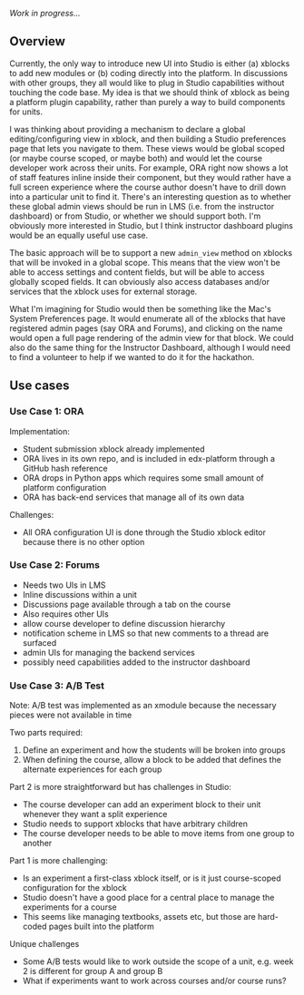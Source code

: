 _Work in progress..._

## Overview

Currently, the only way to introduce new UI into Studio is either (a) xblocks to add new modules or (b) coding directly into the platform. In discussions with other groups, they all would like to plug in Studio capabilities without touching the code base. My idea is that we should think of xblock as being a platform plugin capability, rather than purely a way to build components for units. 

I was thinking about providing a mechanism to declare a global editing/configuring view in xblock, and then building a Studio preferences page that lets you navigate to them. These views would be global scoped (or maybe course scoped, or maybe both) and would let the course developer work across their units. For example, ORA right now shows a lot of staff features inline inside their component, but they would rather have a full screen experience where the course author doesn't have to drill down into a particular unit to find it. There's an interesting question as to whether these global admin views should be run in LMS (i.e. from the instructor dashboard) or from Studio, or whether we should support both. I'm obviously more interested in Studio, but I think instructor dashboard plugins would be an equally useful use case.

The basic approach will be to support a new ```admin_view``` method on xblocks that will be invoked in a global scope. This means that the view won't be able to access settings and content fields, but will be able to access globally scoped fields. It can obviously also access databases and/or services that the xblock uses for external storage. 

What I'm imagining for Studio would then be something like the Mac's System Preferences page. It would enumerate all of the xblocks that have registered admin pages (say ORA and Forums), and clicking on the name would open a full page rendering of the admin view for that block. We could also do the same thing for the Instructor Dashboard, although I would need to find a volunteer to help if we wanted to do it for the hackathon.

## Use cases

### Use Case 1: ORA

Implementation:
* Student submission xblock already implemented
* ORA lives in its own repo, and is included in edx-platform through a GitHub hash reference
* ORA drops in Python apps which requires some small amount of platform configuration
* ORA has back-end services that manage all of its own data

Challenges:
* All ORA configuration UI is done through the Studio xblock editor because there is no other option

### Use Case 2: Forums

* Needs two UIs in LMS
* Inline discussions within a unit
* Discussions page available through a tab on the course
* Also requires other UIs
* allow course developer to define discussion hierarchy
* notification scheme in LMS so that new comments to a thread are surfaced
* admin UIs for managing the backend services
* possibly need capabilities added to the instructor dashboard

### Use Case 3: A/B Test

Note: A/B test was implemented as an xmodule because the necessary pieces were not available in time

Two parts required:
1.  Define an experiment and how the students will be broken into groups
2. When defining the course, allow a block to be added that defines the alternate experiences for each group

Part 2 is more straightforward but has challenges in Studio:
* The course developer can add an experiment block to their unit whenever they want a split experience
* Studio needs to support xblocks that have arbitrary children
* The course developer needs to be able to move items from one group to another

Part 1 is more challenging:
* Is an experiment a first-class xblock itself, or is it just course-scoped configuration for the xblock
* Studio doesn't have a good place for a central place to manage the experiments for a course
* This seems like managing textbooks, assets etc, but those are hard-coded pages built into the platform

Unique challenges
* Some A/B tests would like to work outside the scope of a unit, e.g. week 2 is different for group A and group B
* What if experiments want to work across courses and/or course runs?
